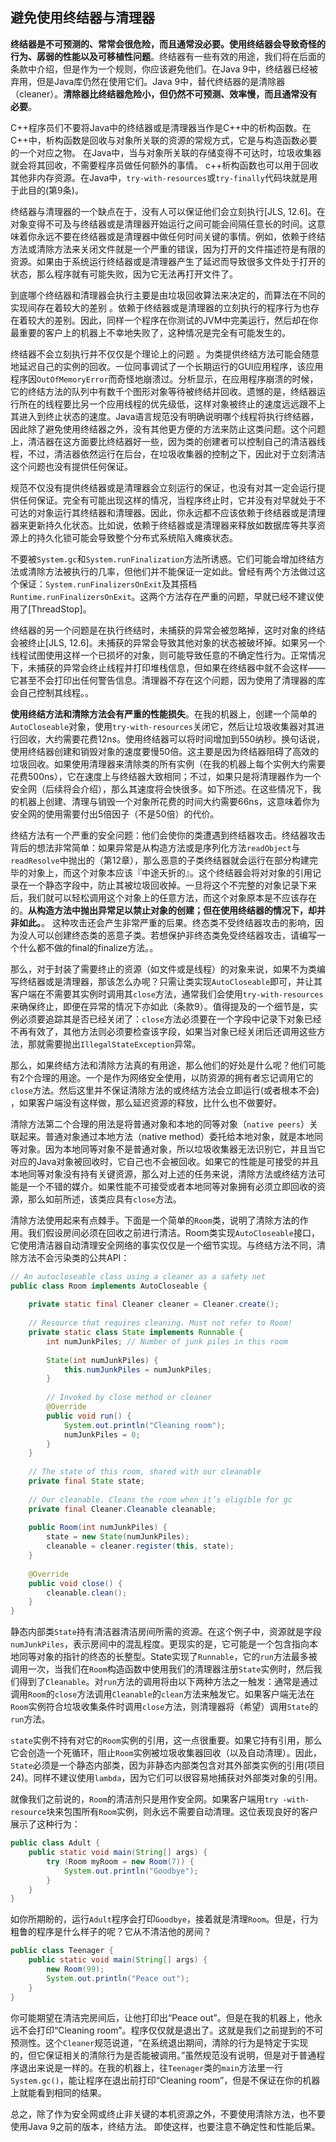 ## 避免使用终结器与清理器

**终结器是不可预测的、常常会很危险，而且通常没必要。使用终结器会导致奇怪的行为、孱弱的性能以及可移植性问题**。终结器有一些有效的用途，我们将在后面的条款中介绍，但是作为一个规则，你应该避免他们。在Java 9中，终结器已经被弃用，但是Java库仍然在使用它们。Java 9中，替代终结器的是清除器（cleaner）。**清除器比终结器危险小，但仍然不可预测、效率慢，而且通常没有必要**。 

C++程序员们不要将Java中的终结器或是清理器当作是C++中的析构函数。在C++中，析构函数是回收与对象所关联的资源的常规方式，它是与构造函数必要的一个对应之物。 在Java中，当与对象所关联的存储变得不可达时，垃圾收集器就会将其回收，不需要程序员做任何额外的事情。 c++析构函数也可以用于回收其他非内存资源。在Java中，`try-with-resources`或`try-finally`代码块就是用于此目的(第9条)。

终结器与清理器的一个缺点在于，没有人可以保证他们会立刻执行[JLS, 12.6]。在对象变得不可及与终结器或是清理器开始运行之间可能会间隔任意长的时间。这意味着你永远不要在终结器或是清理器中做任何时间关键的事情。例如，依赖于终结方法或清除方法来关闭文件就是一个严重的错误，因为打开的文件描述符是有限的资源。如果由于系统运行终结器或是清理器产生了延迟而导致很多文件处于打开的状态，那么程序就有可能失败，因为它无法再打开文件了。

到底哪个终结器和清理器会执行主要是由垃圾回收算法来决定的，而算法在不同的实现间存在着较大的差别 。依赖于终结器或是清理器的立刻执行的程序行为也存在着较大的差别。因此，同样一个程序在你测试的JVM中完美运行，然后却在你最重要的客户上的机器上不幸地失败了，这种情况是完全有可能发生的。

终结器不会立刻执行并不仅仅是个理论上的问题 。为类提供终结方法可能会随意地延迟自己的实例的回收。一位同事调试了一个长期运行的GUI应用程序，该应用程序因`OutOfMemoryError`而奇怪地崩溃过。分析显示，在应用程序崩溃的时候，它的终结方法的队列中有数千个图形对象等待被终结并回收。遗憾的是，终结器运行所在的线程要比另一个应用线程的优先级低，这样对象被终止的速度远远跟不上其进入到终止状态的速度。Java语言规范没有明确说明哪个线程将执行终结器，因此除了避免使用终结器之外，没有其他更方便的方法来防止这类问题。这个问题上，清洁器在这方面要比终结器好一些，因为类的创建者可以控制自己的清洁器线程，不过，清洁器依然运行在后台，在垃圾收集器的控制之下，因此对于立刻清洁这个问题也没有提供任何保证。

规范不仅没有提供终结器或是清理器会立刻运行的保证，也没有对其一定会运行提供任何保证。完全有可能出现这样的情况，当程序终止时，它并没有对早就处于不可达的对象运行其终结器和清理器。因此，你永远都不应该依赖于终结器或是清理器来更新持久化状态。比如说，依赖于终结器或是清理器来释放如数据库等共享资源上的持久化锁可能会导致整个分布式系统陷入瘫痪状态。

不要被`System.gc`和`System.runFinalization`方法所诱惑。它们可能会增加终结方法或清除方法被执行的几率，但他们并不能保证一定如此。曾经有两个方法做过这个保证：`System.runFinalizersOnExit`及其搭档`Runtime.runFinalizersOnExit`。这两个方法存在严重的问题，早就已经不建议使用了[ThreadStop]。

终结器的另一个问题是在执行终结时，未捕获的异常会被忽略掉，这时对象的终结会被终止[JLS, 12.6]。未捕获的异常会导致其他对象的状态被破坏掉。如果另一个线程试图使用这样一个已损坏的对象，则可能导致任意的不确定性行为。正常情况下，未捕获的异常会终止线程并打印堆栈信息，但如果在终结器中就不会这样——它甚至不会打印出任何警告信息。清理器不存在这个问题，因为使用了清理器的库会自己控制其线程。。

**使用终结方法和清除方法会有严重的性能损失**。在我的机器上，创建一个简单的`AutoCloseable`对象，使用`try-with-resources`关闭它，然后让垃圾收集器对其进行回收，大约需要花费12ns。使用终结器可以将时间增加到550纳秒。换句话说，使用终结器创建和销毁对象的速度要慢50倍。这主要是因为终结器阻碍了高效的垃圾回收。如果使用清理器来清除类的所有实例（在我的机器上每个实例大约需要花费500ns），它在速度上与终结器大致相同；不过，如果只是将清理器作为一个安全网（后续将会介绍），那么其速度将会快很多。如下所述。在这些情况下，我的机器上创建、清理与销毁一个对象所花费的时间大约需要66ns，这意味着你为安全网的使用需要付出5倍因子（不是50倍）的代价。

终结方法有一个严重的安全问题：他们会使你的类遭遇到终结器攻击。终结器攻击背后的想法非常简单：如果异常是从构造方法或是序列化方法`readObject`与`readResolve`中抛出的（第12章），那么恶意的子类终结器就会运行在部分构建完毕的对象上，而这个对象本应该『中途夭折的』。这个终结器会将对对象的引用记录在一个静态字段中，防止其被垃圾回收掉。一旦将这个不完整的对象记录下来后，我们就可以轻松调用这个对象上的任意方法，而这个对象原本是不应该存在的。**从构造方法中抛出异常足以禁止对象的创建；但在使用终结器的情况下，却并非如此。**。 这种攻击还会产生非常严重的后果。终态类不受终结器攻击的影响，因为没人可以创建终态类的恶意子类。若想保护非终态类免受终结器攻击，请编写一个什么都不做的final的finalize方法。。

那么，对于封装了需要终止的资源（如文件或是线程）的对象来说，如果不为类编写终结器或是清理器，那该怎么办呢？只需让类实现`AutoCloseable`即可，并让其客户端在不需要其实例时调用其`close`方法，通常我们会使用`try-with-resources`来确保终止，即便在异常的情况下亦如此（条款9）。值得提及的一个细节是，实例必须要追踪其是否已经关闭了：`close`方法必须要在一个字段中记录下对象已经不再有效了，其他方法则必须要检查该字段，如果当对象已经关闭后还调用这些方法，那就需要抛出`IllegalStateException`异常。

那么，如果终结方法和清除方法真的有用途，那么他们的好处是什么呢？他们可能有2个合理的用途。一个是作为网络安全使用，以防资源的拥有者忘记调用它的`close`方法。然后这里并不保证清除方法的或终结方法会立即运行(或者根本不会) ，如果客户端没有这样做，那么延迟资源的释放，比什么也不做要好。

清除方法第二个合理的用法是将普通对象和本地的同等对象（`native peers`）关联起来。普通对象通过本地方法（native method）委托给本地对象，就是本地同等对象。因为本地同等对象不是普通对象，所以垃圾收集器无法识别它，并且当它对应的Java对象被回收时，它自己也不会被回收。如果它的性能是可接受的并且本地同等对象没有持有关键资源，那么对上述的任务来说，清除方法或终结方法可能是一个不错的媒介。如果性能不可接受或者本地同等对象拥有必须立即回收的资源，那么如前所述，该类应具有`close`方法。

清除方法使用起来有点棘手。下面是一个简单的`Room`类，说明了清除方法的作用。我们假设房间必须在回收之前进行清洁。Room类实现`AutoCloseable`接口，它使用清洁器自动清理安全网络的事实仅仅是一个细节实现。与终结方法不同，清除方法不会污染类的公共API：

```java
// An autocloseable class using a cleaner as a safety net
public class Room implements AutoCloseable {
    
	private static final Cleaner cleaner = Cleaner.create();
    
    // Resource that requires cleaning. Must not refer to Room!
    private static class State implements Runnable {
        int numJunkPiles; // Number of junk piles in this room
        
        State(int numJunkPiles) {
            this.numJunkPiles = numJunkPiles;
        }
        
        // Invoked by close method or cleaner
        @Override 
        public void run() {
            System.out.println("Cleaning room");
            numJunkPiles = 0;
        }
	}
    
    // The state of this room, shared with our cleanable
    private final State state;
    
    // Our cleanable. Cleans the room when it’s eligible for gc
    private final Cleaner.Cleanable cleanable;
    
    public Room(int numJunkPiles) {
        state = new State(numJunkPiles);
        cleanable = cleaner.register(this, state);
    }
    
    @Override 
    public void close() {
        cleanable.clean();
    }
}
```

静态内部类`State`持有清洁器清洁房间所需的资源。在这个例子中，资源就是字段`numJunkPiles`，表示房间中的混乱程度。更现实的是，它可能是一个包含指向本地同等对象的指针的终态的长整型。State实现了`Runnable`，它的`run`方法最多被调用一次，当我们在`Room`构造函数中使用我们的清理器注册`State`实例时，然后我们得到了`Cleanable`。对`run`方法的调用将由以下两种方法之一触发：通常是通过调用`Room`的`close`方法调用`Cleanable`的`clean`方法来触发它。如果客户端无法在`Room`实例符合垃圾收集条件时调用`close`方法，则清理器将（希望）调用`State`的`run`方法。

`state`实例不持有对它的`Room`实例的引用，这一点很重要。如果它持有引用，那么它会创造一个死循环，阻止`Room`实例被垃圾收集器回收（以及自动清理）。因此，`State`必须是一个静态内部类，因为非静态内部类包含对其外部类实例的引用(项目24)。同样不建议使用`lambda`，因为它们可以很容易地捕获对外部类对象的引用。 

就像我们之前说的，`Room`的清洁剂只是用作安全网。如果客户端用`try -with-resource`块来包围所有`Room`实例，则永远不需要自动清理。这位表现良好的客户展示了这种行为：

```java
public class Adult {
    public static void main(String[] args) {
        try (Room myRoom = new Room(7)) {
        	System.out.println("Goodbye");
        }
    }
}
```

如你所期盼的，运行`Adult`程序会打印`Goodbye`，接着就是清理`Room`。但是，行为粗鲁的程序是什么样子的呢？它从不清洁他的房间？

```java
public class Teenager {
    public static void main(String[] args) {
    	new Room(99);
    	System.out.println("Peace out");
    }
}
```

你可能期望在清洁完房间后，让他打印出“Peace out”。但是在我的机器上，他永远不会打印“Cleaning room”。程序仅仅就是退出了。这就是我们之前提到的不可预测性。这个`Cleaner`规范说道，“在系统退出期间，清除的行为是特定于实现的，但它保证相关的清除行为是否能被调用。”虽然规范没有说明，但是对于普通程序退出来说是一样的。在我的机器上，往`Teenager`类的`main`方法里一行` System.gc()`，能让程序在退出前打印“Cleaning room”，但是不保证在你的机器上就能看到相同的结果。

总之，除了作为安全网或终止非关键的本机资源之外，不要使用清除方法，也不要使用Java 9之前的版本，终结方法。 即使这样，也要注意不确定性和性能后果。